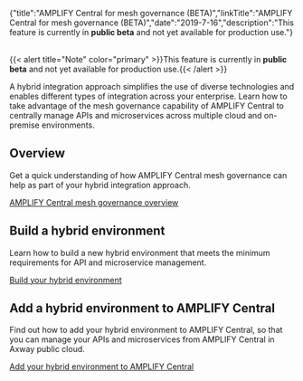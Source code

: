 {"title":"AMPLIFY Central for mesh governance (BETA)","linkTitle":"AMPLIFY Central for mesh governance (BETA)","date":"2019-7-16","description":"This feature is currently in **public beta** and not yet available for production use."} ﻿

{{&lt; alert title="Note" color="primary" &gt;}}This feature is currently in **public beta** and not yet available for production use.{{&lt; /alert &gt;}}

A hybrid integration approach simplifies the use of diverse technologies and enables different types of integration across your enterprise. Learn how to take advantage of the mesh governance capability of AMPLIFY Central to centrally manage APIs and microservices across multiple cloud and on-premise environments.

Overview
--------

Get a quick understanding of how AMPLIFY Central mesh governance can help as part of your hybrid integration approach.

[AMPLIFY Central mesh governance overview](hybrid/hybrid_overview.htm)

Build a hybrid environment
--------------------------

Learn how to build a new hybrid environment that meets the minimum requirements for API and microservice management.

[Build your hybrid environment](hybrid/build_hybrid_env.htm)

Add a hybrid environment to AMPLIFY Central
-------------------------------------------

Find out how to add your hybrid environment to AMPLIFY Central, so that you can manage your APIs and microservices from AMPLIFY Central in Axway public cloud.

[Add your hybrid environment to AMPLIFY Central](hybrid/add_hybrid_env.htm)
